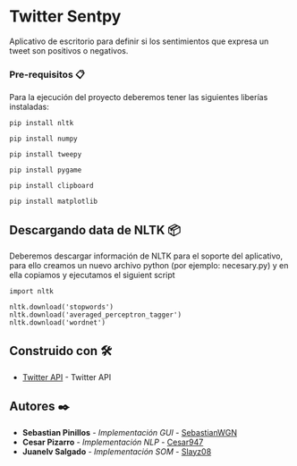 # Twitter Sentpy

Aplicativo de escritorio para definir si los sentimientos que expresa un tweet son positivos o negativos.

### Pre-requisitos 📋

Para la ejecución del proyecto deberemos tener las siguientes liberías instaladas:
```
pip install nltk
```
```
pip install numpy
```
```
pip install tweepy
```
```
pip install pygame
```
```
pip install clipboard
```
```
pip install matplotlib
```

## Descargando data de NLTK 📦

Deberemos descargar información de NLTK para el soporte del aplicativo, para ello creamos un nuevo 
archivo python (por ejemplo: necesary.py) y en ella copiamos y ejecutamos el siguient script
```
import nltk

nltk.download('stopwords')
nltk.download('averaged_perceptron_tagger')
nltk.download('wordnet')
```

## Construido con 🛠️

* [Twitter API](https://developer.twitter.com/en) - Twitter API

## Autores ✒️

* **Sebastian Pinillos** - *Implementación GUI* - [SebastianWGN](https://github.com/SebastianWGN)
* **Cesar Pizarro** - *Implementación NLP* - [Cesar947](https://github.com/Cesar947)
* **Juanelv Salgado** - *Implementación SOM* - [Slayz08](https://github.com/Slayz08)

